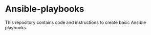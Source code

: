 # Ansible-playbooks
This repository contains code and instructions to create basic Ansible playbooks.
